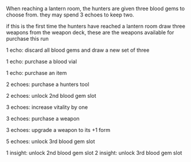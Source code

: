 
When reaching a lantern room, the hunters are given three blood gems to choose from. they may spend 3 echoes to keep two. 

if this is the first time the hunters have reached a lantern room draw three weapons from the weapon deck, these are the weapons available for purchase this run



1 echo: discard all blood gems and draw a new set of three

1 echo: purchase a blood vial

1 echo: purchase an item

2 echoes: purchase a hunters tool 

2 echoes: unlock 2nd blood gem slot

3 echoes: increase vitality by one

3 echoes: purchase a weapon

3 echoes: upgrade a weapon to its +1 form 

5 echoes: unlock 3rd blood gem slot

1 insight: unlock 2nd blood gem slot
2 insight: unlock 3rd blood gem slot 



